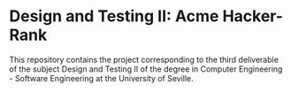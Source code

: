 # Design and Testing II: Acme Hacker-Rank
This repository contains the project corresponding to the third deliverable of the subject Design and Testing II of the degree in Computer Engineering - Software Engineering at the University of Seville.